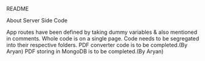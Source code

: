 README


About Server Side Code

App routes have been defined by taking dummy variables & also mentioned in comments.
Whole code is on a single page.
Code needs to be segregated into their respective folders.
PDF converter code is to be completed.(By Aryan)
PDF storing in MongoDB is to be completed.(By Aryan)